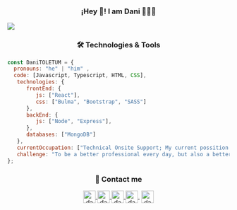 <h3 align="center">¡Hey 👋! I am Dani 👨🏻‍💻</h3>
<img align="center" src="https://user-images.githubusercontent.com/33659827/203973092-51778971-951e-4945-bd8b-253f724b4962.png" />
<h3 align="center">🛠 Technologies & Tools</h3>

``` js
const DaniTOLETUM = {
  pronouns: "he" | "him" ,
  code: [Javascript, Typescript, HTML, CSS],
   technologies: {
      frontEnd: {
         js: ["React"],
         css: ["Bulma", "Bootstrap", "SASS"]
      },
      backEnd: {
         js: ["Node", "Express"],
      },
      databases: ["MongoDB"]
   },
   currentOccupation: ["Technical Onsite Support; My current possition is something between PO and Senior Web Developer"],
   challenge: "To be a better professional every day, but also a better person",
};
```

<h3 align="center">💬 Contact me</h3>

<p align="center">
  <a href="mailto:danieldiaz.bio@gmail.com?Subject=Contacto%20desde%20github">
  <img align="center" alt="dani_toletum" height="28px" width="28px" src="https://cdn.jsdelivr.net/npm/simple-icons@3.0.1/icons/gmail.svg" />
</a>
  <a href="https://www.linkedin.com/in/danieldiaztoledano/">
  <img align="center" alt="dani_toletum" height="28px" width="28px" src="https://cdn.jsdelivr.net/npm/simple-icons@3.0.1/icons/linkedin.svg" />
</a>
  <a href="https://github.com/DaniToletum">
  <img align="center" alt="dani_toletum" height="28px" width="28px" src="https://cdn.jsdelivr.net/npm/simple-icons@3.0.1/icons/github.svg" />
</a>
   <a href="https://twitch.tv/dani_toletum" target="blank" style='margin-right:4px'>
    <img align="center" alt="dani_toletum" height="28px" width="28px" src="https://cdn.jsdelivr.net/npm/simple-icons@3.0.1/icons/twitch.svg" />
  </a>
    <a href="https://www.instagram.com/danieldiaztoledano/" target="blank">
    <img align="center" alt="dani_toletum"  height="28px" width="28px" src="https://cdn.jsdelivr.net/npm/simple-icons@3.0.1/icons/instagram.svg" />
  </a>
</p>

<!--
**DaniTOLETUM/DaniTOLETUM** is a ✨ _special_ ✨ repository because its `README.md` (this file) appears on your GitHub profile.

Here are some ideas to get you started:

- 🔭 I’m currently working on ...
- 🌱 I’m currently learning ...
- 👯 I’m looking to collaborate on ...
- 🤔 I’m looking for help with ...
- 💬 Ask me about ...
- 📫 How to reach me: ...
- 😄 Pronouns: ...
- ⚡ Fun fact: ...
-->
